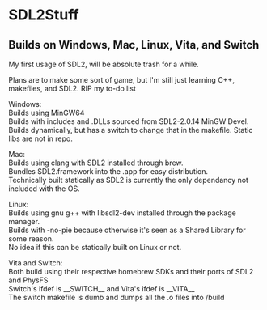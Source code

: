 # SDL2Stuff
## Builds on Windows, Mac, Linux, Vita, and Switch
My first usage of SDL2, will be absolute trash for a while.  
  
  
Plans are to make some sort of game, but I'm still just learning C++, makefiles, and SDL2. RIP my to-do list  
  
  
Windows:  
Builds using MinGW64  
Builds with includes and .DLLs sourced from SDL2-2.0.14 MinGW Devel.  
Builds dynamically, but has a switch to change that in the makefile. Static libs are not in repo.  
  
Mac:  
Builds using clang with SDL2 installed through brew.  
Bundles SDL2.framework into the .app for easy distribution.  
Technically built statically as SDL2 is currently the only dependancy not included with the OS.  
  
Linux:  
Builds using gnu g++ with libsdl2-dev installed through the package manager.  
Builds with -no-pie because otherwise it's seen as a Shared Library for some reason.  
No idea if this can be statically built on Linux or not.  
  
Vita and Switch:  
Both build using their respective homebrew SDKs and their ports of SDL2 and PhysFS  
Switch's ifdef is \_\_SWITCH\_\_ and Vita's ifdef is \_\_VITA\_\_  
The switch makefile is dumb and dumps all the .o files into /build
